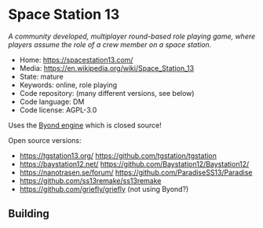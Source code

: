 # Space Station 13

_A community developed, multiplayer round-based role playing game, where players assume the role of a crew member on a space station._

- Home: https://spacestation13.com/
- Media: https://en.wikipedia.org/wiki/Space_Station_13
- State: mature
- Keywords: online, role playing
- Code repository: (many different versions, see below)
- Code language: DM
- Code license: AGPL-3.0

Uses the [Byond engine]() which is closed source!

Open source versions:
- https://tgstation13.org/ https://github.com/tgstation/tgstation
- https://baystation12.net/ https://github.com/Baystation12/Baystation12/
- https://nanotrasen.se/forum/ https://github.com/ParadiseSS13/Paradise
- https://github.com/ss13remake/ss13remake
- https://github.com/griefly/griefly (not using Byond?)  

## Building

